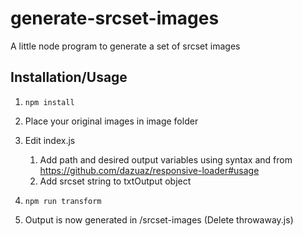 # generate-srcset-images

A little node program to generate a set of srcset images

## Installation/Usage

1. `npm install`

2. Place your original images in image folder

3. Edit index.js
    1. Add path and desired output variables using syntax and from https://github.com/dazuaz/responsive-loader#usage
    2. Add srcset string to txtOutput object

4. `npm run transform`

5. Output is now generated in /srcset-images (Delete throwaway.js)
